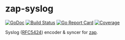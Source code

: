 # zap-syslog

[![GoDoc](https://godoc.org/github.com/cloud-66-internal/zap-syslog?status.svg)](https://godoc.org/github.com/cloud-66-internal/zap-syslog)
[![Build Status](https://travis-ci.org/imperfectgo/zap-syslog.svg?branch=master)](https://travis-ci.org/imperfectgo/zap-syslog)
[![Go Report Card](https://goreportcard.com/badge/github.com/cloud-66-internal/zap-syslog)](https://goreportcard.com/report/github.com/cloud-66-internal/zap-syslog)
[![Coverage](https://codecov.io/gh/imperfectgo/zap-syslog/branch/master/graph/badge.svg)](https://codecov.io/gh/imperfectgo/zap-syslog)

Syslog ([RFC5424]) encoder & syncer for [zap](https://github.com/uber-go/zap).

[RFC5424]: https://tools.ietf.org/html/rfc5424
